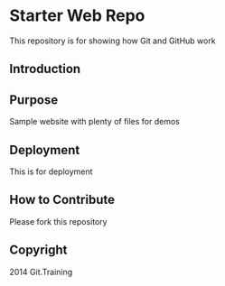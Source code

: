 # Starter Web Repo

This repository is for showing how Git and GitHub work

## Introduction

## Purpose

Sample website with plenty of files for demos

## Deployment

This is for deployment

## How to Contribute

Please fork this repository

## Copyright

2014 Git.Training
